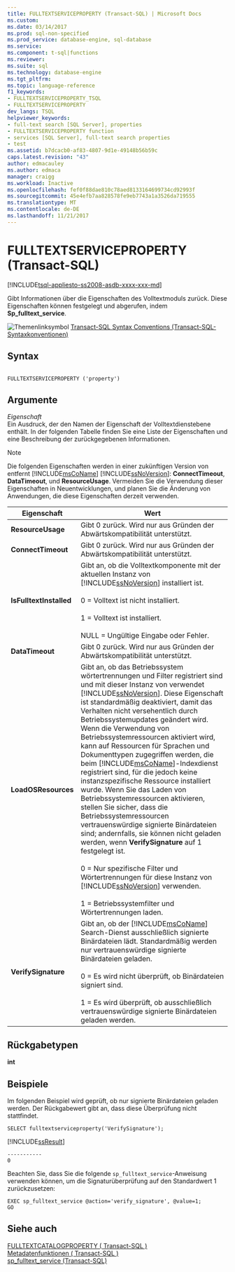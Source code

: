 ```yaml
---
title: FULLTEXTSERVICEPROPERTY (Transact-SQL) | Microsoft Docs
ms.custom: 
ms.date: 03/14/2017
ms.prod: sql-non-specified
ms.prod_service: database-engine, sql-database
ms.service: 
ms.component: t-sql|functions
ms.reviewer: 
ms.suite: sql
ms.technology: database-engine
ms.tgt_pltfrm: 
ms.topic: language-reference
f1_keywords:
- FULLTEXTSERVICEPROPERTY_TSQL
- FULLTEXTSERVICEPROPERTY
dev_langs: TSQL
helpviewer_keywords:
- full-text search [SQL Server], properties
- FULLTEXTSERVICEPROPERTY function
- services [SQL Server], full-text search properties
- test
ms.assetid: b7dcacb0-af83-4807-9d1e-49148b56b59c
caps.latest.revision: "43"
author: edmacauley
ms.author: edmaca
manager: craigg
ms.workload: Inactive
ms.openlocfilehash: fef0f88dae810c78aed8133164699734cd92993f
ms.sourcegitcommit: 45e4efb7aa828578fe9eb7743a1a3526da719555
ms.translationtype: MT
ms.contentlocale: de-DE
ms.lasthandoff: 11/21/2017
---
```

# <a name="fulltextserviceproperty-transact-sql"></a>FULLTEXTSERVICEPROPERTY (Transact-SQL)
[!INCLUDE[tsql-appliesto-ss2008-asdb-xxxx-xxx-md](../../includes/tsql-appliesto-ss2008-asdb-xxxx-xxx-md.md)]

  Gibt Informationen über die Eigenschaften des Volltextmoduls zurück. Diese Eigenschaften können festgelegt und abgerufen, indem **Sp_fulltext_service**.  
  
 ![Themenlinksymbol](../../database-engine/configure-windows/media/topic-link.gif "Topic link icon") [Transact-SQL Syntax Conventions (Transact-SQL-Syntaxkonventionen)](../../t-sql/language-elements/transact-sql-syntax-conventions-transact-sql.md)  
  
## <a name="syntax"></a>Syntax  
  
```  
  
FULLTEXTSERVICEPROPERTY ('property')  
```  
  
## <a name="arguments"></a>Argumente  
 *Eigenschaft*  
 Ein Ausdruck, der den Namen der Eigenschaft der Volltextdienstebene enthält. In der folgenden Tabelle finden Sie eine Liste der Eigenschaften und eine Beschreibung der zurückgegebenen Informationen.  
  
> [!NOTE]  
>  Die folgenden Eigenschaften werden in einer zukünftigen Version von entfernt [!INCLUDE[msCoName](../../includes/msconame-md.md)] [!INCLUDE[ssNoVersion](../../includes/ssnoversion-md.md)]: **ConnectTimeout**, **DataTimeout**, und **ResourceUsage**. Vermeiden Sie die Verwendung dieser Eigenschaften in Neuentwicklungen, und planen Sie die Änderung von Anwendungen, die diese Eigenschaften derzeit verwenden.  
  
|Eigenschaft|Wert|  
|--------------|-----------|  
|**ResourceUsage**|Gibt 0 zurück. Wird nur aus Gründen der Abwärtskompatibilität unterstützt.|  
|**ConnectTimeout**|Gibt 0 zurück. Wird nur aus Gründen der Abwärtskompatibilität unterstützt.|  
|**IsFulltextInstalled**|Gibt an, ob die Volltextkomponente mit der aktuellen Instanz von [!INCLUDE[ssNoVersion](../../includes/ssnoversion-md.md)] installiert ist.<br /><br /> 0 = Volltext ist nicht installiert.<br /><br /> 1 = Volltext ist installiert.<br /><br /> NULL = Ungültige Eingabe oder Fehler.|  
|**DataTimeout**|Gibt 0 zurück. Wird nur aus Gründen der Abwärtskompatibilität unterstützt.|  
|**LoadOSResources**|Gibt an, ob das Betriebssystem wörtertrennungen und Filter registriert sind und mit dieser Instanz von verwendet [!INCLUDE[ssNoVersion](../../includes/ssnoversion-md.md)]. Diese Eigenschaft ist standardmäßig deaktiviert, damit das Verhalten nicht versehentlich durch Betriebssystemupdates geändert wird. Wenn die Verwendung von Betriebssystemressourcen aktiviert wird, kann auf Ressourcen für Sprachen und Dokumenttypen zugegriffen werden, die beim [!INCLUDE[msCoName](../../includes/msconame-md.md)]-Indexdienst registriert sind, für die jedoch keine instanzspezifische Ressource installiert wurde. Wenn Sie das Laden von Betriebssystemressourcen aktivieren, stellen Sie sicher, dass die Betriebssystemressourcen vertrauenswürdige signierte Binärdateien sind; andernfalls, sie können nicht geladen werden, wenn **VerifySignature** auf 1 festgelegt ist.<br /><br /> 0 = Nur spezifische Filter und Wörtertrennungen für diese Instanz von [!INCLUDE[ssNoVersion](../../includes/ssnoversion-md.md)] verwenden.<br /><br /> 1 = Betriebssystemfilter und Wörtertrennungen laden.|  
|**VerifySignature**|Gibt an, ob der [!INCLUDE[msCoName](../../includes/msconame-md.md)] Search-Dienst ausschließlich signierte Binärdateien lädt. Standardmäßig werden nur vertrauenswürdige signierte Binärdateien geladen.<br /><br /> 0 = Es wird nicht überprüft, ob Binärdateien signiert sind.<br /><br /> 1 = Es wird überprüft, ob ausschließlich vertrauenswürdige signierte Binärdateien geladen werden.|  
  
## <a name="return-types"></a>Rückgabetypen  
 **int**  
  
## <a name="examples"></a>Beispiele  
 Im folgenden Beispiel wird geprüft, ob nur signierte Binärdateien geladen werden. Der Rückgabewert gibt an, dass diese Überprüfung nicht stattfindet.  
  
```  
SELECT fulltextserviceproperty('VerifySignature');  
```  
  
 [!INCLUDE[ssResult](../../includes/ssresult-md.md)]  
  
```  
-----------   
0  
```  
  
 Beachten Sie, dass Sie die folgende `sp_fulltext_service`-Anweisung verwenden können, um die Signaturüberprüfung auf den Standardwert 1 zurückzusetzen:  
  
```  
EXEC sp_fulltext_service @action='verify_signature', @value=1;  
GO  
```  
  
## <a name="see-also"></a>Siehe auch  
 [FULLTEXTCATALOGPROPERTY &#40; Transact-SQL &#41;](../../t-sql/functions/fulltextcatalogproperty-transact-sql.md)   
 [Metadatenfunktionen &#40; Transact-SQL &#41;](../../t-sql/functions/metadata-functions-transact-sql.md)   
 [sp_fulltext_service &#40;Transact-SQL&#41;](../../relational-databases/system-stored-procedures/sp-fulltext-service-transact-sql.md)  
  
  
